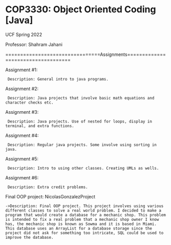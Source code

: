 # COP3330: Object Oriented Coding [Java]
UCF Spring 2022

Professor: Shahram Jahani

================================Assignments===================================

Assignment #1:

     Description: General intro to java programs.
        
Assignment #2:

     Description: Java projects that involve basic math equations and character checks etc.
        
Assignment #3:

     Description: Java projects. Use of nested for loops, display in terminal, and extra functions.
        
Assignment #4:

     Description: Regular java projects. Some involve using sorting in java.
        
Assignment #5:

     Description: Intro to using other classes. Creating UMLs as wells.
        
Assignment #6:

     Description: Extra credit problems.

Final OOP project: NicolasGonzalezProject
    
    ->Description: Final OOP project. This project involves using various different classes to solve a real world problem. I decided to make a
    program that would create a database for a mechanic shop. This problem is intended to fix a real problem that a mechanic shop owner I know has, the mechanic shop is known as Sowma and it is based in Miami.
    This database uses an ArrayList for a database storage since the project did not ask for something too intricate, SQL could be used to improve the database.
